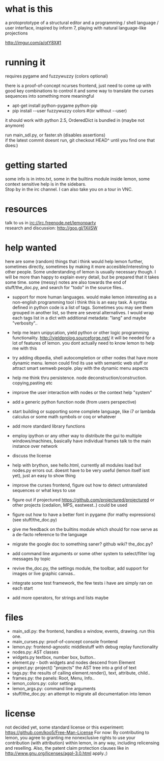 what is this
===
a protoprototype of a structural editor and a programming / shell language / user interface, inspired by inform 7, playing with natural language-like projections

<http://imgur.com/a/otY8X#1>


running it
===
requires pygame and fuzzywuzzy (colors optional)  

there is a proof-of-concept ncurses frontend, just need to come up with good key combinations to control it and some way to translate the curses sequences into something more meaningful

* apt-get install python-pygame python-pip
* pip install --user fuzzywuzzy colors
#(or without --user)

it should work with python 2.5, OrderedDict is bundled in (maybe not anymore)  

run main_sdl.py, or faster.sh (disables assertions)  
if the latest commit doesnt run, git checkout HEAD^ until you find one that does:)

getting started
===
some info is in intro.txt, some in the builtins module inside lemon,
some context sensitive help is in the sidebars.  
Stop by in the irc channel. I can also take you on a tour in VNC.


resources
===
talk to us in [irc://irc.freenode.net/lemonparty](irc://irc.freenode.net/lemonparty)  
research and discussion: http://goo.gl/1XilSW


help wanted
===
here are some (random) things that i think would help lemon further, sometimes directly, sometimes by making it more
accesible/interesting to other people. Some understanding of lemon is usually
necessary though. I will be more than happy to explain every detail, but be prepared that it takes some time.
some (messy) notes are also towards the end of stuff/the_doc.py, and search for "todo" in the source files..

* support for more human languages.
 would make lemon interesting as a non-english programming tool
 i think this is an easy task. A syntax defined in python code is a list of tags.
 Sometimes you may see them grouped in another list, so there are several alternatives.
 I would wrap each tags list in a dict with additional metadata: "lang" and maybe "verbosity"..  
* help me learn unipycation, yield python or other logic programming functionality.
<http://yieldprolog.sourceforge.net/>
 it will be needed for a lot of features of lemon.
 you dont actually need to know lemon to help me with this

* try adding dbpedia, shell autocompletion or other nodes that have more dynamic menu.
 lemon could find its use with semantic web stuff or attract smart semweb people.
 play with the dynamic menu aspects
 
* help me think thru persistence. node deconstruction/construction. copying,pasting etc

* improve the user interaction with nodes or the context help "system"

* add a generic python function node (from users perspective)

* start building or supporting some complete language, like i7 or lambda calculus or some math symbols or coq or whatever

* add more standard library functions

* employ ipython or any other way to distribute the gui to multiple windows/machines, basically have individual frames talk to the main instance over network

* discuss the license

* help with brython, see hello.html, currently all modules load but nodes.py errors out.
 doesnt have to be very useful (lemon itself isnt yet), just an easy to show thing

* improve the curses frontend, figure out how to detect untranslated sequences or what keys to use

* figure out if projectured <https://github.com/projectured/projectured> or other projects (cedalion, MPS, eastwest..) could be used

* figure out how to have a better font in pygame (for mathy expressions) (see stuff/the_doc.py)

* give me feedback on the builtins module which should for now serve as a de-facto reference to the language

* migrate the google doc to something saner? github wiki? the_doc.py?

* add command line arguments or some other system to select/filter log messages by topic

* revive the_doc.py, the settings module, the toolbar, add support for images or live graphic canvas..

* integrate some test framework, the few tests i have are simply ran on each start

* add more operators, for strings and lists maybe


files
===
* main_sdl.py: the frontend, handles a window, events, drawing. run this one.
* main_curses.py: proof-of-concept console frontend
* lemon.py: frontend-agnostic middlestuff with debug replay functionality
* nodes.py: AST classes
* widgets.py textbox, number box, button..
* element.py - both widgets and nodes descend from Element
* project.py: project() "projects" the AST tree into a grid of text
* tags.py: the results of calling element.render(), text, attribute, child..
* frames.py: the panels: Root, Menu, Info..
* lemon_colors.py: color settings
* lemon_args.py: command line arguments
* stuff/the_doc.py: an attempt to migrate all documentation into lemon



license
===
not decided yet, some standard license or this experiment: <https://github.com/koo5/Free-Man-License> 
For now: By contributing to lemon, you agree to granting me nonexclusive rights to use your contribution (with attribution) within lemon, in any way, including relicensing and reselling. Also, the patent claim protection clauses like in http://www.gnu.org/licenses/agpl-3.0.html apply.;)


